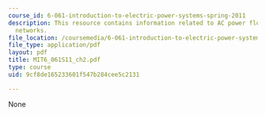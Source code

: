 ```yaml
---
course_id: 6-061-introduction-to-electric-power-systems-spring-2011
description: This resource contains information related to AC power flow in linear
  networks.
file_location: /coursemedia/6-061-introduction-to-electric-power-systems-spring-2011/9cf8de165233601f547b284cee5c2131_MIT6_061S11_ch2.pdf
file_type: application/pdf
layout: pdf
title: MIT6_061S11_ch2.pdf
type: course
uid: 9cf8de165233601f547b284cee5c2131

---
```

None